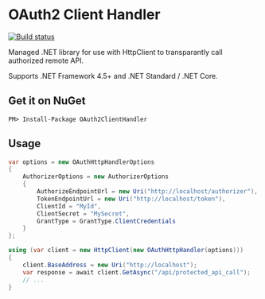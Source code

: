 # OAuth2 Client Handler

[![Build status](https://ci.appveyor.com/api/projects/status/9fepyg7kuhgmulh1/branch/master?svg=true)](https://ci.appveyor.com/project/huysentruitw/oauth2-client-handler/branch/master)

Managed .NET library for use with HttpClient to transparantly call authorized remote API.

Supports .NET Framework 4.5+ and .NET Standard / .NET Core.

## Get it on NuGet

    PM> Install-Package OAuth2ClientHandler

## Usage

```C#
var options = new OAuthHttpHandlerOptions
{
    AuthorizerOptions = new AuthorizerOptions
    {
        AuthorizeEndpointUrl = new Uri("http://localhost/authorizer"),
        TokenEndpointUrl = new Uri("http://localhost/token"),
        ClientId = "MyId",
        ClientSecret = "MySecret",
        GrantType = GrantType.ClientCredentials
    }
};

using (var client = new HttpClient(new OAuthHttpHandler(options)))
{
    client.BaseAddress = new Uri("http://localhost");
    var response = await client.GetAsync("/api/protected_api_call");
    // ...
}
```
